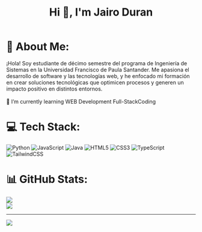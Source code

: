 <h1 align="center">Hi 👋, I'm Jairo Duran</h1>
<p align="left"> <a href="https://twitter.com/" target="blank"><img src="https://img.shields.io/twitter/follow/?logo=twitter&style=for-the-badge" alt="" /></a> </p>

# 💫 About Me:
¡Hola! Soy estudiante de décimo semestre del programa de Ingeniería de Sistemas en la Universidad Francisco de Paula Santander. Me apasiona el desarrollo de software y las tecnologías web, y he enfocado mi formación en crear soluciones tecnológicas que optimicen procesos y generen un impacto positivo en distintos entornos.<br><br>🌱 I’m currently learning WEB Development Full-StackCoding<br>



# 💻 Tech Stack:
![Python](https://img.shields.io/badge/python-3670A0?style=for-the-badge&logo=python&logoColor=ffdd54) ![JavaScript](https://img.shields.io/badge/javascript-%23323330.svg?style=for-the-badge&logo=javascript&logoColor=%23F7DF1E) ![Java](https://img.shields.io/badge/java-%23ED8B00.svg?style=for-the-badge&logo=openjdk&logoColor=white) ![HTML5](https://img.shields.io/badge/html5-%23E34F26.svg?style=for-the-badge&logo=html5&logoColor=white) ![CSS3](https://img.shields.io/badge/css3-%231572B6.svg?style=for-the-badge&logo=css3&logoColor=white) ![TypeScript](https://img.shields.io/badge/typescript-%23007ACC.svg?style=for-the-badge&logo=typescript&logoColor=white) ![TailwindCSS](https://img.shields.io/badge/tailwindcss-%2338B2AC.svg?style=for-the-badge&logo=tailwind-css&logoColor=white)
# 📊 GitHub Stats:
![](https://github-readme-stats.vercel.app/api?username=Jairoadr&theme=cobalt&hide_border=true&include_all_commits=false&count_private=true)<br/>
![](https://nirzak-streak-stats.vercel.app/?user=Jairoadr&theme=cobalt&hide_border=true)<br/>


---
[![](https://visitcount.itsvg.in/api?id=Jairoadr&icon=0&color=0)](https://visitcount.itsvg.in)

<!-- Proudly created with GPRM ( https://gprm.itsvg.in ) -->
